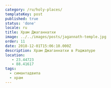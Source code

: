 ```yaml
---
category: /ru/holy-places/
templateKey: post
published: true
status: 'done'
locale: ru
title: Храм Джаганнатхи
image: ../../images/posts/jagannath-temple.jpg
order: 11
date: 2018-12-01T15:06:10.000Z
description: Храм Джаганнатхи в Раджапуре
location:
   - 23.44723
   - 88.41617
tags:
  - симантадвипа
  - храм
---
```


<tbd locale="ru" url="mailto:haribol@mayapur.live"></tbd>
